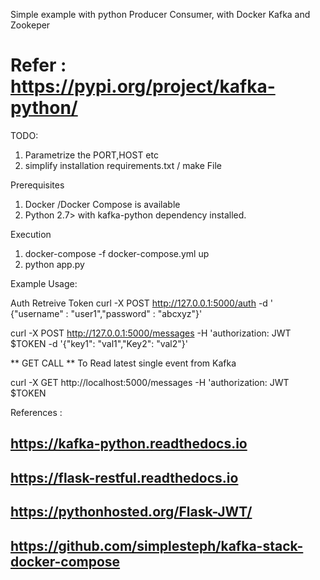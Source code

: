 Simple example with python Producer Consumer, with Docker Kafka and Zookeper

# Refer : https://pypi.org/project/kafka-python/


TODO:
   1) Parametrize the PORT,HOST etc 
   2) simplify installation requirements.txt / make File 
   
   
 Prerequisites  
   1) Docker /Docker Compose is available
   2) Python 2.7> with kafka-python dependency installed.
   
 

 Execution
 1) docker-compose -f docker-compose.yml up 
 2) python app.py
 
 Example Usage:
 
 Auth
 Retreive Token 
 curl -X POST http://127.0.0.1:5000/auth -d ' {"username" : "user1","password" : "abcxyz"}'


 curl -X POST  http://127.0.0.1:5000/messages -H 'authorization: JWT $TOKEN  -d '{"key1": "val1","Key2": "val2"}'

** GET CALL ** To Read latest single event from Kafka 

curl -X GET http://localhost:5000/messages -H 'authorization: JWT $TOKEN 
  

References :
## https://kafka-python.readthedocs.io 
## https://flask-restful.readthedocs.io
## https://pythonhosted.org/Flask-JWT/
## https://github.com/simplesteph/kafka-stack-docker-compose
